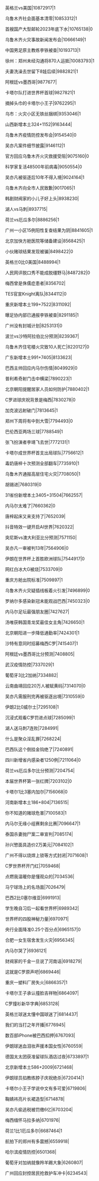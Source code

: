 英格兰vs美国|10872917|1

乌鲁木齐社会面基本清零|10853312|1

首艘国产大型邮轮2023年底下水|10765138|0

乌鲁木齐火灾事故新闻发布会|10666149|1

中国男足原主教练李铁被查|10193713|1

徐州：郑州未经沟通将870人运抵|10083793|1

夫妻洗澡去世留下8娃后续|9882821|1

阿根廷vs墨西哥|9877677|

卡塔尔队打进世界杯首球|9827821|1

摘掉头巾的卡塔尔小王子|9762295|1

乌市：火灾小区无铁丝捆绑|9353046|1

山西新增本土324+1152|9163444|

乌鲁木齐疫情防控发布会|9154540|0

吴亦凡案件细节披露|9146112|1

官方回应乌鲁木齐火灾救援受阻|9075160|0

科学家复活48500年前病毒|9050554|0

吴亦凡被驱逐后10年不得入境|9024164|1

乌鲁木齐向全市人民致歉|9017065|1

韩剧财阀家的小儿子好上头|8938230|

湖人vs马刺|8937715|

荷兰vs厄瓜多尔|8886256|1

广州一小区15例阳性复查结果为阴|8841605|1

北京加快方舱医院等储备建设|8568425|1

小伙赌球结果发现被骗|8498422|0

英格兰0比0美国|8488994|1

人民网评脱口秀不能成脱缰野马|8487282|0

梅西曾是侏儒症患者|8356702|

TES官宣Knight离队|8344112|0

重庆新增本土199+7522|8311092|

曝足协内部已通报李铁被查|8291185|1

广州没有封城计划|8253131|0

波兰vs沙特阿拉伯比分预测|8239367|

乌鲁木齐住宅楼火灾致10人死亡|8220127|0

广东新增本土991+7405|8133623|

巴西主帅回应内马尔伤情|8049929|0

普利希奇射门击中横梁|7890223|1

北京朝阳提醒居家人员如何防护|7880402|1

C罗进球庆祝背景是梅西|7830278|0

加克波远射破门|7813645|1

郑州下周将有中到大雪|7794493|0

巴伦西亚两场三球|7788549|1

张飞扮演者李靖飞去世|7772131|1

卡塔尔成世界杯首支出局球队|7756612|1

毒奶唐梓十次预测全部翻车|7735910|1

乌鲁木齐通报高层住宅火灾|7708050|1

胡锡进|7680319|0

31省份新增本土3405+31504|7662557|

内马尔太难了|7660362|0

唐梓起床又来支持了|7652039|

抖音特效一键开启AI世界|7620322|

突尼斯vs澳大利亚比分预测|7571150|

吴亦凡一审被判13年|7564906|0

伊朗在世界杯上首胜欧洲球队|7544917|0

网红白冰大G被烧|7533709|0

重庆方舱出院标准|7509897|1

乌鲁木齐火灾疑插线板着火引发|7496899|0

罗纳尔多感染新冠未能观战巴西|7450323|0

内马尔足坛最强朋友圈|7427627|

汤唯获韩国青龙奖最佳女主角|7426650|1

北京朝阳进一步降低通勤率|7424301|1

沙特有意同时招募梅西C罗|7415407|1

阿根廷vs墨西哥比分预测|7408805|

武汉疫情防控|7337029|1

葡萄牙3比2加纳|7334882|

云南曲靖回应20万人被赋黄码|7314070|0

吴亦凡需服刑完再被驱逐出境|7310559|0

伊朗2比0威尔士|7295108|1

沉浸式观看C罗罚进点球|7285099|1

湖人送马刺7连败|7284991|

什么是聚众淫乱罪|7268224|

巴西队这个倒挂金钩绝了|7240891|

四川新增省内感染者1250例|7211064|0

荷兰vs厄瓜多尔比分预测|7204754|

本届世界杯第一张红牌|7203102|0

卡塔尔1比3塞内加尔|7156068|0

河南新增本土186+804|7136515|

你不知道的赌球危害|7100583|1

内马尔无缘小组赛剩余比赛|7096647|1

泰国杀妻抛尸案二审宣判|7085174|

孙兴慜面具造价2万美元|7084102|1

广州不得以烧焊上锁等方式封闭|7071608|1

C罗世界杯开门红|7059468|

点燃我温暖你是懂观众的|7034536|

马宁球场上的名场面|7026479|

巴西2比0塞尔维亚|6991913|

学生晚自习后一起看世界杯|6989342|

世界杯的四股神秘力量|6970971|

央行全面降准0.25个百分点|6965157|0

合肥一女生宿舍发生火灾|6956345|

内马尔哭了|6936121|

财阀家的千金一旦说了河南话|6918279|

这就是C罗原声吧|6869446|

重庆一塑料厂房失火|6866357|1

卡塔尔王子承认撞脸吉祥物|6864097|

C罗撞衫新华字典|6853128|

英格兰球迷太懂中国球迷了|6814437|

我们的当打之年开播|6776945|

数百部iPhone被巴西扣押|6767093|

伊朗球迷血泪妆声援本国女性|6760559|

德国太太团获准留球队酒店过夜|6733897|1

北京新增本土586+2009|6721468|

伊朗球员掐教练脖子庆祝绝杀|6720414|1

卡塔尔小王子学说中文有多可爱|6719806|

鞠婧祎亮片长裙造型|6714878|

吴亦凡偷逃税被罚缴6亿|6703204|

梅西缅怀马拉多纳|6701976|

荷兰1比1厄瓜多尔|6687464|1

航拍下的郑州有多震撼|6559918|

哈尔滨疫情防控|6501368|

葡萄牙对加纳就像羚羊踢大象|6260807|

广州回应封控居民抢救护车冲卡|6234543|

